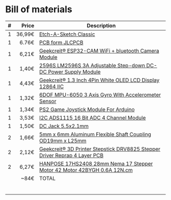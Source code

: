 # Bill of materials

| #    |  Price | Description                                                  |
| ---- | -----: | ------------------------------------------------------------ |
| 1    | 36,99€ | [Etch-A-Sketch Classic](https://www.amazon.de/Spin-Master-20083952-Etch-A-Sketch-Classic/dp/B01N1ZVYDM/ref=sr_1_1?__mk_de_DE=%C3%85M%C3%85%C5%BD%C3%95%C3%91&crid=79L62ARKMCG9&keywords=etch+a+sketch&qid=1561792746&s=gateway&sprefix=etch%2Caps%2C162&sr=8-1) |
| 1    |  6.76€ | [PCB form JLCPCB](https://jlcpcb.com)                        |
| 1    |  6,21€ | [Geekcreit® ESP32-CAM WiFi + bluetooth Camera Module](https://www.banggood.com/Geekcreit-ESP32-CAM-WiFi-bluetooth-Camera-Module-Development-Board-ESP32-With-Camera-Module-OV2640-p-1394679.html?rmmds=search&cur_warehouse=CN) |
| 1    |  1,40€ | [2596S LM2596S 3A Adjustable Step-down DC-DC Power Supply Module](https://www.banggood.com/1pcs-2596S-LM2596S-3A-Adjustable-Step-down-DC-DC-Power-Supply-Module-p-1213135.html?rmmds=search&cur_warehouse=CN) |
| 1    |  4,43€ | [Geekcreit® 1.3 Inch 4Pin White OLED LCD Display 12864 IIC](https://www.banggood.com/1_3-Inch-4Pin-White-OLED-LCD-Display-12864-IIC-I2C-Interface-Module-For-Arduino-p-1067874.html?rmmds=search&cur_warehouse=CN) |
| 1    |  1,32€ | [6DOF MPU-6050 3 Axis Gyro With Accelerometer Sensor](https://www.banggood.com/6DOF-MPU-6050-3-Axis-Gyro-With-Accelerometer-Sensor-Module-For-Arduino-p-80862.html?rmmds=search&cur_warehouse=CN) |
| 1    |  1,34€ | [PS2 Game Joystick Module For Arduino](https://www.banggood.com/PS2-Game-Joystick-Module-For-Arduino-p-76465.html?rmmds=search&cur_warehouse=CN) |
| 1    |  3,53€ | [I2C ADS1115 16 Bit ADC 4 Channel Module](https://www.banggood.com/I2C-ADS1115-16-Bit-ADC-4-Channel-Module-With-Programmable-Gain-Amplifier-For-Arduino-RPi-p-1110588.html?rmmds=myorder&cur_warehouse=CN) |
| 1    |  1,50€ | [DC Jack 5.5x2.1mm](https://www.banggood.com/10pcs-5_5-x-2_1mm-DC-Power-Supply-Female-Jack-Socket-p-1062018.html?cur_warehouse=CN) |
| 2    |  1,66€ | [5mm x 6mm Aluminum Flexible Shaft Coupling OD19mm x L25mm](https://www.banggood.com/5mm-x-6mm-Aluminum-Flexible-Shaft-Coupling-OD19mm-x-L25mm-CNC-Stepper-Motor-Coupler-Connector-p-993559.html?rmmds=myorder&cur_warehouse=CN) |
| 2    |  2,12€ | [Geekcreit® 3D Printer Stepstick DRV8825 Stepper Driver Reprap 4 Layer PCB](https://www.banggood.com/Geekcreit-3D-Printer-Stepstick-DRV8825-Stepper-Motor-Driver-Reprap-4-Layer-PCB-p-920162.html?rmmds=search&cur_warehouse=CN) |
| 2    |  6,27€ | [HANPOSE 17HS2408 28mm Nema 17 Stepper Motor 42 Motor 42BYGH 0.6A 12N.cm](https://www.banggood.com/HANPOSE-28mm-Nema-17-Stepper-Motor-42-Motor-17HS2408-42BYGH-0_6A-12N_cm-4-lead-For-CNC-Laser-3D-Printer-Motor-p-1415423.html?rmmds=myorder&cur_warehouse=CN) |
|      |   ~84€ | TOTAL                                                        |
|      |        |                                                              |
|      |        |                                                              |
|      |        |                                                              |
|      |        |                                                              |
|      |        |                                                              |
|      |        |                                                              |

